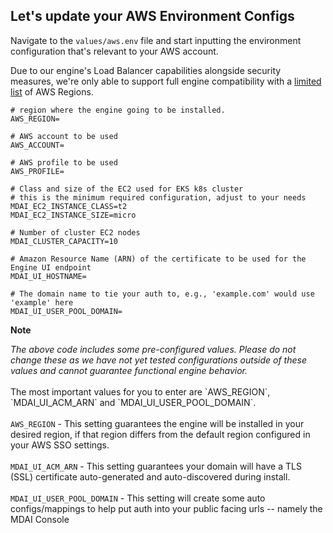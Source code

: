 ## Let's update your AWS Environment Configs

Navigate to the `values/aws.env` file and start inputting the environment configuration that's relevant to your AWS account.

<div class="warning">
  Due to our engine's Load Balancer capabilities alongside security measures, we're only able to support full engine compatibility with a <a href="https://docs.aws.amazon.com/elasticloadbalancing/latest/application/listener-authenticate-users.html#cognito-requirements" target="_blank" rel="noreferrer noopener">limited list</a> of AWS Regions.
</div>

```
# region where the engine going to be installed.
AWS_REGION=

# AWS account to be used
AWS_ACCOUNT=

# AWS profile to be used
AWS_PROFILE=

# Class and size of the EC2 used for EKS k8s cluster
# this is the minimum required configuration, adjust to your needs
MDAI_EC2_INSTANCE_CLASS=t2
MDAI_EC2_INSTANCE_SIZE=micro

# Number of cluster EC2 nodes
MDAI_CLUSTER_CAPACITY=10

# Amazon Resource Name (ARN) of the certificate to be used for the Engine UI endpoint
MDAI_UI_HOSTNAME=

# The domain name to tie your auth to, e.g., 'example.com' would use 'example' here
MDAI_UI_USER_POOL_DOMAIN=
```

<div class="warning">
  <p>
    <b>Note</b>
    <p>
      <em>The above code includes some pre-configured values. Please do not change these as we have not yet tested configurations outside of these values and cannot guarantee functional engine behavior.</em><br/><br/>
      The most important values for you to enter are `AWS_REGION`, `MDAI_UI_ACM_ARN` and `MDAI_UI_USER_POOL_DOMAIN`. <br/><br/>
      <code>AWS_REGION</code> - This setting guarantees the engine will be installed in your desired region, if that region differs from the default region configured in your AWS SSO settings. <br/><br/>
      <code>MDAI_UI_ACM_ARN</code> - This setting guarantees your domain will have a TLS (SSL) certificate auto-generated and auto-discovered during install.<br/><br/>
      <code>MDAI_UI_USER_POOL_DOMAIN</code> - This setting will create some auto configs/mappings to help put auth into your public facing urls -- namely the MDAI Console <br/><br/>
    </p>
</div>
